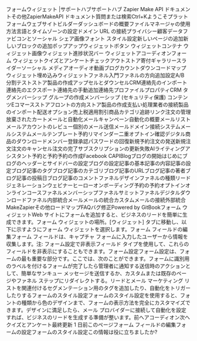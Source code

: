 フォームウィジェット |サポートハブサポートハブ Zapier Make API ドキュメントその他ZapierMakeAPI ドキュメント質問または検索Ctrl+Kようこそプラットフォームウェブサイトビルダーダッシュボードの概要ファイルマネージャの使用方法言語とタイムゾーンの設定ドメイン URL の接続プライバシー顧客データファビコンとソーシャル シェア画像フォント スタイル設定新しいページの追加新しいブロックの追加ポップアップウィジェットボタン ウィジェットコンテナ ウィジェット画像ウィジェット進捗状況バー ウィジェットアコーディオンフォーム ウィジェットクイズとアンケートチェックアウトストア寄付ギャラリースライダーソーシャル メディアオーディオ動画ブログカウントダウンコードマップ ウィジェット埋め込みウィジェットファネル入門ファネルの方向追加設定A/B 分割テストストア製品の作成アップセルとダウンセルCRM連絡先のインポート連絡先のエクスポート連絡先の手動追加連絡先プロファイルプロパティCRM タグメンバーシップ グループの作成メンバーシップ (セキュリティ保護) コンテンツEコマースストアフロントの方向ストア製品の作成支払い処理業者の接続製品のインポート配送オプション売上税適用割引商品カテゴリ追跡リンク注文の管理放棄されたカートメールと自動化メールキャンペーン自動化の概要メールリストメールアカウントのレビュー個別のメール送信メールドメイン接続システムメールシステムメールテンプレート予約リマインダー二重オプトイン確認デジタル商品のダウンロードメンバー登録承認パスワードの回復新規予約注文の発送新規注文注文のキャンセル注文の完了サブスクリプションの更新失敗AIライティングアシスタント予約と予約予約の作成Facebook CAPIBlogブログの開始はじめにブログのヘッダーとサイドバーの設定ブログの設定記事の基本記事の内容記事の設定ブログ記事のタグブログ記事のカテゴリブログ記事のURLブログ記事の著者ブログ記事の投稿日ブログ記事のコメントファネルデザインファネルの種類リードジェネレーションウェビナーヒーローオンボーディング予約の予約オプトインオンラインコースファネルメンバーシップファネルサミットファネルデジタルダウンロードファネル内部統合メールメールの統合カスタムメールの接続外部統合MakeZapierその他ロードマップFAQバグ修正Powered by GitBookフォーム ウィジェットWeb サイトにフォームを追加すると、ビジネスのリードを簡単に生成できます。フォーム ウィジェットの場所。[ウィジェット] タブに移動し、以下に示すようにフォーム ウィジェットを選択します。フォーム フィールドの編集フォーム フィールドは、キャプチャ フォームに入力したユーザーから情報を収集します。注: フォーム設定で非表示フィールド タイプを使用して、これらのフィールドを非表示にすることもできます。フォーム設定フォーム設定は、フォームの最も重要な部分です。ここでは、次のことができます。フォームに識別用のラベルを付けるフォームが完了したら管理者に通知する送信時のアクションとして、簡単なサンキュー メッセージを送信するか、カスタムまたは既存のページやファネル ステップにリダイレクトする。リードとメール マーケティング リストを関連付けるセグメンテーション用のタグを追加したり、自動化をトリガーしたりするフォームのスタイル設定フォームのスタイル設定を使用すると、フォントの種類から色のデザインまで、フォームの表示方法を完全にカスタマイズできます。デザインに満足したら、メール プロバイダーに接続して自動化を設定すれば、ビジネスのリードを生成する準備が整います。前へアコーディオン次へクイズとアンケート最終更新 1 日前このページフォーム フィールドの編集フォームの設定フォームのスタイル設定この情報は役に立ちましたか?